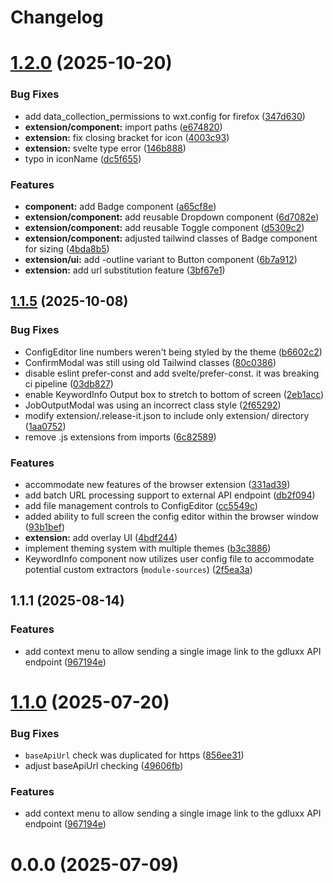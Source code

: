 # Changelog

# [1.2.0](https://github.com/gdluxx/gdluxx/compare/extension-v1.1.5...extension-v1.2.0) (2025-10-20)


### Bug Fixes

* add data_collection_permissions to wxt.config for firefox ([347d630](https://github.com/gdluxx/gdluxx/commit/347d6303fdf28fb3c70a9d8d1b8a1ab7d26a7b3e))
* **extension/component:** import paths ([e674820](https://github.com/gdluxx/gdluxx/commit/e674820ce6a81fadf3d96407942765e14a49c691))
* **extension:** fix closing bracket for icon ([4003c93](https://github.com/gdluxx/gdluxx/commit/4003c93420cb1e950b42e1f8fb456af7ccc07319))
* **extension:** svelte type error ([146b888](https://github.com/gdluxx/gdluxx/commit/146b888a794fba90d9aa53713643f4483ab999b4))
* typo in iconName ([dc5f655](https://github.com/gdluxx/gdluxx/commit/dc5f6552ffc529f6805ff5c522ea2a5b1254bcea))


### Features

* **component:** add Badge component ([a65cf8e](https://github.com/gdluxx/gdluxx/commit/a65cf8e5b68d33e6ce715de8d7b7573f5b293f8c))
* **extension/component:** add reusable Dropdown component ([6d7082e](https://github.com/gdluxx/gdluxx/commit/6d7082e1c5a08e8025a008c6b2900ce784e0656e))
* **extension/component:** add reusable Toggle component ([d5309c2](https://github.com/gdluxx/gdluxx/commit/d5309c263256a3b6e4339e753462e2b0dc84a94c))
* **extension/component:** adjusted tailwind classes of Badge component for sizing ([4bda8b5](https://github.com/gdluxx/gdluxx/commit/4bda8b5a4fe3d09d1f8288902107517c537fa842))
* **extension/ui:** add -outline variant to Button component ([6b7a912](https://github.com/gdluxx/gdluxx/commit/6b7a9124efb2850c0f85c8b985499d47cf7fd388))
* **extension:** add url substitution feature ([3bf67e1](https://github.com/gdluxx/gdluxx/commit/3bf67e1167efbe5c16b36525484584e031c658c2))

## [1.1.5](https://github.com/gdluxx/gdluxx/compare/extension-v1.1.1...extension-v1.1.5) (2025-10-08)


### Bug Fixes

* ConfigEditor line numbers weren't being styled by the theme ([b6602c2](https://github.com/gdluxx/gdluxx/commit/b6602c2d1581d092c1d36298999d2c3bc4975b0d))
* ConfirmModal was still using old Tailwind classes ([80c0386](https://github.com/gdluxx/gdluxx/commit/80c03861c6b2e2b7b3350e928138c1a7e06c80ef))
* disable eslint prefer-const and add svelte/prefer-const. it was breaking ci pipeline ([03db827](https://github.com/gdluxx/gdluxx/commit/03db8278fdaf159386005f1191a316d7202f5afa))
* enable KeywordInfo Output box to stretch to bottom of screen ([2eb1acc](https://github.com/gdluxx/gdluxx/commit/2eb1acc47e7f84df1673fd2ce6142c38d9952f02))
* JobOutputModal was using an incorrect class style ([2f65292](https://github.com/gdluxx/gdluxx/commit/2f65292816337d0aee044acf875fe238cc3e9173))
* modify extension/.release-it.json to include only extension/  directory ([1aa0752](https://github.com/gdluxx/gdluxx/commit/1aa075230ee8ecd3f05a49f26c1b35620971fa55))
* remove .js extensions from imports ([6c82589](https://github.com/gdluxx/gdluxx/commit/6c8258912896deafeecf54badb24635a5cb7e87b))


### Features

* accommodate new features of the browser extension ([331ad39](https://github.com/gdluxx/gdluxx/commit/331ad3979362c959e2462c0c6d84472e6321820e))
* add batch URL processing support to external API endpoint ([db2f094](https://github.com/gdluxx/gdluxx/commit/db2f094314c95c290237513794c11e99e467c20a))
* add file management controls to ConfigEditor ([cc5549c](https://github.com/gdluxx/gdluxx/commit/cc5549c00c9dce3a8384eab188a7508a9f8d79ad))
* added ability to full screen the config editor within the browser window ([93b1bef](https://github.com/gdluxx/gdluxx/commit/93b1befe56741ac6c1fc378c49e564c4b01285ff))
* **extension:** add overlay UI ([4bdf244](https://github.com/gdluxx/gdluxx/commit/4bdf2447559a0a1c13d272f462b7583b9ab4f4b0))
* implement theming system with multiple themes ([b3c3886](https://github.com/gdluxx/gdluxx/commit/b3c3886623b19e85d675297f15d5df79410d9db6))
* KeywordInfo component now utilizes user config file to accommodate potential custom extractors (`module-sources`) ([2f5ea3a](https://github.com/gdluxx/gdluxx/commit/2f5ea3ac2f223548de663296ac42b55cf1453e66))

## 1.1.1 (2025-08-14)


### Features

* add context menu to allow sending a single image link to the gdluxx API endpoint ([967194e](https://github.com/gdluxx/gdluxx/commit/967194e43f8826e4a10e2c9bda5329ecaeff7117))

# [1.1.0](https://github.com/gdluxx/gdluxx-browser/compare/0.0.0...v1.1.0) (2025-07-20)


### Bug Fixes

* `baseApiUrl` check was duplicated for https ([856ee31](https://github.com/gdluxx/gdluxx-browser/commit/856ee31dec415295becc6210bc71da3b2d452b73))
* adjust baseApiUrl checking ([49606fb](https://github.com/gdluxx/gdluxx-browser/commit/49606fb6c75e7d2e7679554d8aba45d3dad3860c))


### Features

* add context menu to allow sending a single image link to the gdluxx API endpoint ([967194e](https://github.com/gdluxx/gdluxx-browser/commit/967194e43f8826e4a10e2c9bda5329ecaeff7117))



# 0.0.0 (2025-07-09)
